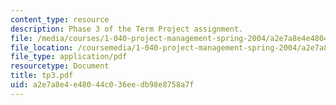 ```yaml
---
content_type: resource
description: Phase 3 of the Term Project assignment.
file: /media/courses/1-040-project-management-spring-2004/a2e7a8e4e48044c036eedb98e8758a7f_tp3.pdf
file_location: /coursemedia/1-040-project-management-spring-2004/a2e7a8e4e48044c036eedb98e8758a7f_tp3.pdf
file_type: application/pdf
resourcetype: Document
title: tp3.pdf
uid: a2e7a8e4-e480-44c0-36ee-db98e8758a7f
---
```

